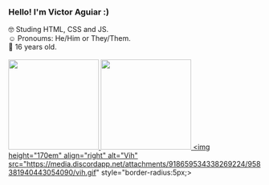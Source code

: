 ### Hello! I'm Victor Aguiar :)

🤓 Studing HTML, CSS and JS.<br>
☺️ Pronoums: He/Him or They/Them.<br>
🧍 16 years old.<br><br>
 <a href="https://github.com/victor-4guiar">
 <img height="180em" src="https://github-readme-stats.vercel.app/api?username=victor-4guiar&show_icons=true&theme=dark&include_all_commits=true&count_private=true"/>
 <img height="180em" src="https://github-readme-stats.vercel.app/api/top-langs/?username=victor-4guiar&layout=compact&langs_count=7&theme=dark"/>
 <img height="170em" align="right" alt="Vih" src="https://media.discordapp.net/attachments/918659534338269224/958381940443054090/vih.gif" style="border-radius:5px;>
